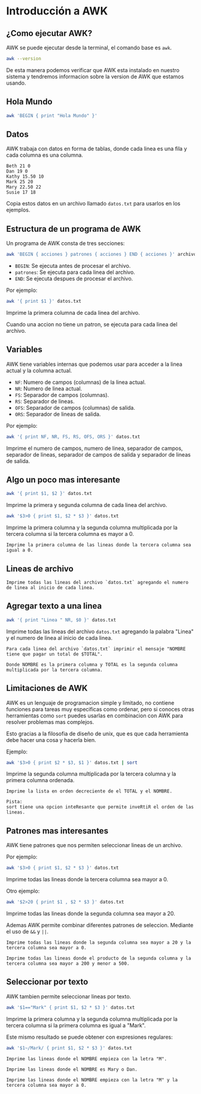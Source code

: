 # Introducción a AWK

## ¿Como ejecutar AWK?
AWK se puede ejecutar desde la terminal, el comando base es `awk`.

```bash
awk --version
```

De esta manera podemos verificar que AWK esta instalado en nuestro sistema y tendremos informacion sobre la version de AWK que estamos usando.

## Hola Mundo

```bash
awk 'BEGIN { print "Hola Mundo" }'
```

## Datos

AWK trabaja con datos en forma de tablas, donde cada linea es una fila y cada columna es una columna.

```
Beth 21 0
Dan 19 0
Kathy 15.50 10
Mark 25 20
Mary 22.50 22
Susie 17 18
```

Copia estos datos en un archivo llamado `datos.txt` para usarlos en los ejemplos.


## Estructura de un programa de AWK

Un programa de AWK consta de tres secciones:

```bash
awk 'BEGIN { acciones } patrones { acciones } END { acciones }' archivo
```

- `BEGIN`: Se ejecuta antes de procesar el archivo.
- `patrones`: Se ejecuta para cada linea del archivo.
- `END`: Se ejecuta despues de procesar el archivo.

Por ejemplo:

```bash
awk '{ print $1 }' datos.txt
```

Imprime la primera columna de cada linea del archivo.

Cuando una accion no tiene un patron, se ejecuta para cada linea del archivo.

## Variables

AWK tiene variables internas que podemos usar para acceder a la linea actual y la columna actual.

- `NF`: Numero de campos (columnas) de la linea actual.
- `NR`: Numero de linea actual.
- `FS`: Separador de campos (columnas).
- `RS`: Separador de lineas.
- `OFS`: Separador de campos (columnas) de salida.
- `ORS`: Separador de lineas de salida.

Por ejemplo:

```bash
awk '{ print NF, NR, FS, RS, OFS, ORS }' datos.txt
```

Imprime el numero de campos, numero de linea, separador de campos, separador de lineas, separador de campos de salida y separador de lineas de salida.

## Algo un poco mas interesante

```bash
awk '{ print $1, $2 }' datos.txt
```

Imprime la primera y segunda columna de cada linea del archivo.

```bash
awk '$3>0 { print $1, $2 * $3 }' datos.txt
```

Imprime la primera columna y la segunda columna multiplicada por la tercera columna si la tercera columna es mayor a 0.

```admonish example title="Ejercicio"
Imprime la primera columna de las lineas donde la tercera columna sea igual a 0.
```

## Lineas de archivo

```admonish example title="Ejercicio"
Imprime todas las lineas del archivo `datos.txt` agregando el numero de linea al inicio de cada linea.
```

## Agregar texto a una linea

```bash
awk '{ print "Linea " NR, $0 }' datos.txt
```

Imprime todas las lineas del archivo `datos.txt` agregando la palabra "Linea" y el numero de linea al inicio de cada linea.

```admonish example title="Ejercicio"
Para cada linea del archivo `datos.txt` imprimir el mensaje "NOMBRE tiene que pagar un total de $TOTAL". 

Donde NOMBRE es la primera columna y TOTAL es la segunda columna multiplicada por la tercera columna.
```

## Limitaciones de AWK

AWK es un lenguaje de programacion simple y limitado, no contiene funciones para tareas muy especificas como ordenar, pero si conoces otras herramientas como `sort` puedes usarlas en combinacion con AWK para resolver problemas mas complejos.

Esto gracias a la filosofia de diseño de unix, que es que cada herramienta debe hacer una cosa y hacerla bien.

Ejemplo:

```bash
awk '$3>0 { print $2 * $3, $1 }' datos.txt | sort
```

Imprime la segunda columna multiplicada por la tercera columna y la primera columna ordenada.

```admonish example title="Ejercicio"
Imprime la lista en orden decreciente de el TOTAL y el NOMBRE.

Pista:
sort tiene una opcion inteResante que permite inveRtiR el orden de las lineas.
```



## Patrones mas interesantes
AWK tiene patrones que nos permiten seleccionar lineas de un archivo.

Por ejemplo:

```bash
awk '$3>0 { print $1, $2 * $3 }' datos.txt
```

Imprime todas las lineas donde la tercera columna sea mayor a 0.

Otro ejemplo:

```bash
awk '$2>20 { print $1 , $2 * $3 }' datos.txt
```

Imprime todas las lineas donde la segunda columna sea mayor a 20.

Ademas AWK permite combinar diferentes patrones de seleccion. Mediante el uso de `&&` y `||`.  

```admonish example title="Ejercicio"
Imprime todas las lineas donde la segunda columna sea mayor a 20 y la tercera columna sea mayor a 0.
```

```admonish example title="Ejercicio"
Imprime todas las lineas donde el producto de la segunda columna y la tercera columna sea mayor a 200 y menor a 500.
```

## Seleccionar por texto

AWK tambien permite seleccionar lineas por texto.

```bash
awk '$1=="Mark" { print $1, $2 * $3 }' datos.txt
```

Imprime la primera columna y la segunda columna multiplicada por la tercera columna si la primera columna es igual a "Mark".

Este mismo resultado se puede obtener con expresiones regulares:

```bash
awk '$1~/Mark/ { print $1, $2 * $3 }' datos.txt
```

```admonish example title="Ejercicio"
Imprime las lineas donde el NOMBRE empieza con la letra "M".
```

```admonish example title="Ejercicio"
Imprime las lineas donde el NOMBRE es Mary o Dan.
```

```admonish example title="Ejercicio"
Imprime las lineas donde el NOMBRE empieza con la letra "M" y la tercera columna sea mayor a 0.
```

